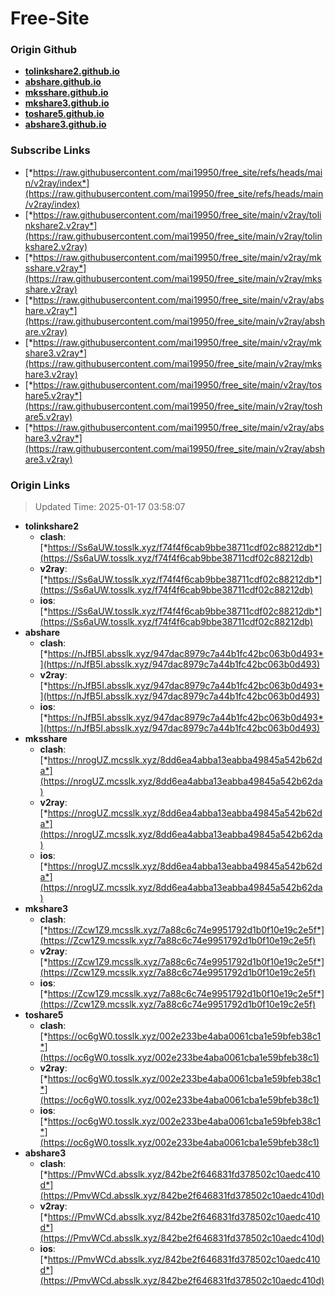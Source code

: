 # Free-Site

### Origin Github

- [**tolinkshare2.github.io**](https://github.com/tolinkshare2/tolinkshare2.github.io)
- [**abshare.github.io**](https://github.com/abshare/abshare.github.io)
- [**mksshare.github.io**](https://github.com/mksshare/mksshare.github.io)
- [**mkshare3.github.io**](https://github.com/mkshare3/mkshare3.github.io)
- [**toshare5.github.io**](https://github.com/toshare5/toshare5.github.io)
- [**abshare3.github.io**](https://github.com/abshare3/abshare3.github.io)

### Subscribe Links

- [*https://raw.githubusercontent.com/mai19950/free_site/refs/heads/main/v2ray/index*](https://raw.githubusercontent.com/mai19950/free_site/refs/heads/main/v2ray/index)
- [*https://raw.githubusercontent.com/mai19950/free_site/main/v2ray/tolinkshare2.v2ray*](https://raw.githubusercontent.com/mai19950/free_site/main/v2ray/tolinkshare2.v2ray)
- [*https://raw.githubusercontent.com/mai19950/free_site/main/v2ray/mksshare.v2ray*](https://raw.githubusercontent.com/mai19950/free_site/main/v2ray/mksshare.v2ray)
- [*https://raw.githubusercontent.com/mai19950/free_site/main/v2ray/abshare.v2ray*](https://raw.githubusercontent.com/mai19950/free_site/main/v2ray/abshare.v2ray)
- [*https://raw.githubusercontent.com/mai19950/free_site/main/v2ray/mkshare3.v2ray*](https://raw.githubusercontent.com/mai19950/free_site/main/v2ray/mkshare3.v2ray)
- [*https://raw.githubusercontent.com/mai19950/free_site/main/v2ray/toshare5.v2ray*](https://raw.githubusercontent.com/mai19950/free_site/main/v2ray/toshare5.v2ray)
- [*https://raw.githubusercontent.com/mai19950/free_site/main/v2ray/abshare3.v2ray*](https://raw.githubusercontent.com/mai19950/free_site/main/v2ray/abshare3.v2ray)

### Origin Links

> Updated Time: 2025-01-17 03:58:07

- **tolinkshare2**
  - **clash**: [*https://Ss6aUW.tosslk.xyz/f74f4f6cab9bbe38711cdf02c88212db*](https://Ss6aUW.tosslk.xyz/f74f4f6cab9bbe38711cdf02c88212db)
  - **v2ray**: [*https://Ss6aUW.tosslk.xyz/f74f4f6cab9bbe38711cdf02c88212db*](https://Ss6aUW.tosslk.xyz/f74f4f6cab9bbe38711cdf02c88212db)
  - **ios**: [*https://Ss6aUW.tosslk.xyz/f74f4f6cab9bbe38711cdf02c88212db*](https://Ss6aUW.tosslk.xyz/f74f4f6cab9bbe38711cdf02c88212db)
- **abshare**
  - **clash**: [*https://nJfB5I.absslk.xyz/947dac8979c7a44b1fc42bc063b0d493*](https://nJfB5I.absslk.xyz/947dac8979c7a44b1fc42bc063b0d493)
  - **v2ray**: [*https://nJfB5I.absslk.xyz/947dac8979c7a44b1fc42bc063b0d493*](https://nJfB5I.absslk.xyz/947dac8979c7a44b1fc42bc063b0d493)
  - **ios**: [*https://nJfB5I.absslk.xyz/947dac8979c7a44b1fc42bc063b0d493*](https://nJfB5I.absslk.xyz/947dac8979c7a44b1fc42bc063b0d493)
- **mksshare**
  - **clash**: [*https://nrogUZ.mcsslk.xyz/8dd6ea4abba13eabba49845a542b62da*](https://nrogUZ.mcsslk.xyz/8dd6ea4abba13eabba49845a542b62da)
  - **v2ray**: [*https://nrogUZ.mcsslk.xyz/8dd6ea4abba13eabba49845a542b62da*](https://nrogUZ.mcsslk.xyz/8dd6ea4abba13eabba49845a542b62da)
  - **ios**: [*https://nrogUZ.mcsslk.xyz/8dd6ea4abba13eabba49845a542b62da*](https://nrogUZ.mcsslk.xyz/8dd6ea4abba13eabba49845a542b62da)
- **mkshare3**
  - **clash**: [*https://Zcw1Z9.mcsslk.xyz/7a88c6c74e9951792d1b0f10e19c2e5f*](https://Zcw1Z9.mcsslk.xyz/7a88c6c74e9951792d1b0f10e19c2e5f)
  - **v2ray**: [*https://Zcw1Z9.mcsslk.xyz/7a88c6c74e9951792d1b0f10e19c2e5f*](https://Zcw1Z9.mcsslk.xyz/7a88c6c74e9951792d1b0f10e19c2e5f)
  - **ios**: [*https://Zcw1Z9.mcsslk.xyz/7a88c6c74e9951792d1b0f10e19c2e5f*](https://Zcw1Z9.mcsslk.xyz/7a88c6c74e9951792d1b0f10e19c2e5f)
- **toshare5**
  - **clash**: [*https://oc6gW0.tosslk.xyz/002e233be4aba0061cba1e59bfeb38c1*](https://oc6gW0.tosslk.xyz/002e233be4aba0061cba1e59bfeb38c1)
  - **v2ray**: [*https://oc6gW0.tosslk.xyz/002e233be4aba0061cba1e59bfeb38c1*](https://oc6gW0.tosslk.xyz/002e233be4aba0061cba1e59bfeb38c1)
  - **ios**: [*https://oc6gW0.tosslk.xyz/002e233be4aba0061cba1e59bfeb38c1*](https://oc6gW0.tosslk.xyz/002e233be4aba0061cba1e59bfeb38c1)
- **abshare3**
  - **clash**: [*https://PmvWCd.absslk.xyz/842be2f646831fd378502c10aedc410d*](https://PmvWCd.absslk.xyz/842be2f646831fd378502c10aedc410d)
  - **v2ray**: [*https://PmvWCd.absslk.xyz/842be2f646831fd378502c10aedc410d*](https://PmvWCd.absslk.xyz/842be2f646831fd378502c10aedc410d)
  - **ios**: [*https://PmvWCd.absslk.xyz/842be2f646831fd378502c10aedc410d*](https://PmvWCd.absslk.xyz/842be2f646831fd378502c10aedc410d)
